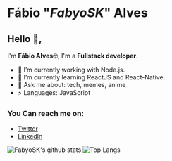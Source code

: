 # Fábio "*FabyoSK*" Alves 
## Hello 👋, 
I'm **Fábio Alves**🤓,
I'm a **Fullstack developer**.
- 🔭 I’m currently working with Node.js.
- 🌱 I’m currently learning ReactJS and React-Native.
- 💬 Ask me about: tech, memes, anime
-  ⚡ Languages: JavaScript

### You Can reach me on:

- [Twitter](https://twitter.com/FabyoSK)
- [LinkedIn](https://www.linkedin.com/in/fabyosk)

![FabyoSK's github stats](https://github-readme-stats.vercel.app/api?username=FabyoSK&theme=dracula&show_icons=true&count_private=true&line_height=40)
![Top Langs](https://github-readme-stats.vercel.app/api/top-langs/?username=FabyoSK&theme=dracula)
